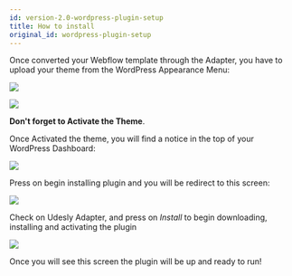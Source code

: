 ```yaml
---
id: version-2.0-wordpress-plugin-setup
title: How to install
original_id: wordpress-plugin-setup
---
```


Once converted your Webflow template through the Adapter, you have to upload your theme from the WordPress Appearance Menu:

![](assets/wordpress-upload-theme.jpg)

![](https://cdn.WordPresscloud.com/help/assets/manual/themes/theme-trial-c28b73490b7aa6a7a463d5582c250f6e1727f19e52e6699a8ce69ec7720754a2.png)

**Don't forget to Activate the Theme**.

Once Activated the theme, you will find a notice in the top of your WordPress Dashboard:

![](assets/activate-udesly-plugin.png)

Press on begin installing plugin and you will be redirect to this screen:


![](assets/activate-udesly-plugin-2.png)


Check on Udesly Adapter, and press on *Install* to begin downloading, installing and activating the plugin


![](assets/activate-udesly-plugin-3.png)

Once you will see this screen the plugin will be up and ready to run!
